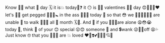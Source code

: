 Know 👀🤓 what 🤨 day 🗓️ it is💥 today📆❓ it 😶 is ✊🏻 valentines 🙊😻 day 😍🤪👅💋❤️ let's 🙌🏻 get pegged 🤭😳🍆🚼 in the ass 🍑🍌🔞 today 🙊 so that 😳 we 🙋🏻‍♀️🙋🏼‍♂️ are unable 🌝 to walk 👨🏼‍🦽 all 💯 month 🗓️👅. And 👀 if you 🙋🏻‍♀️are alone 😩😳😭 today 📆, think 💭 of your 😊 special 😲😍 someone 🤩 and 💲wank 😜✊🏻off 😫💦 Just know 🤓 that you 🙋🏼‍♂️ are 💥 loved ❤️🧡❣️💕💞💖💖💘💝
